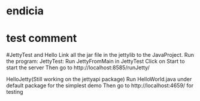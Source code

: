 # endicia
# test comment

#JettyTest and Hello
Link all the jar file in the jettylib to the JavaProject. 
Run the program:
JettyTest:
 	Run JettyFromMain in JettyTest
 	Click on Start to start the server
 	Then go to http://localhost:8585/runJetty/
 	
HelloJetty(Still working on the jettyapi package)
 	Run HelloWorld.java under default package for the simplest demo
	Then go to http://localhost:4659/ for testing


